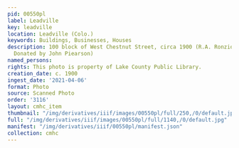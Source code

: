 ```yaml
---
pid: 00550pl
label: Leadville
key: leadville
location: Leadville (Colo.)
keywords: Buildings, Businesses, Houses
description: 100 block of West Chestnut Street, circa 1900 (R.A. Ronzio Collection,
  Donated by John Piearson)
named_persons: 
rights: This photo is property of Lake County Public Library.
creation_date: c. 1900
ingest_date: '2021-04-06'
format: Photo
source: Scanned Photo
order: '3116'
layout: cmhc_item
thumbnail: "/img/derivatives/iiif/images/00550pl/full/250,/0/default.jpg"
full: "/img/derivatives/iiif/images/00550pl/full/1140,/0/default.jpg"
manifest: "/img/derivatives/iiif/00550pl/manifest.json"
collection: cmhc
---
```

